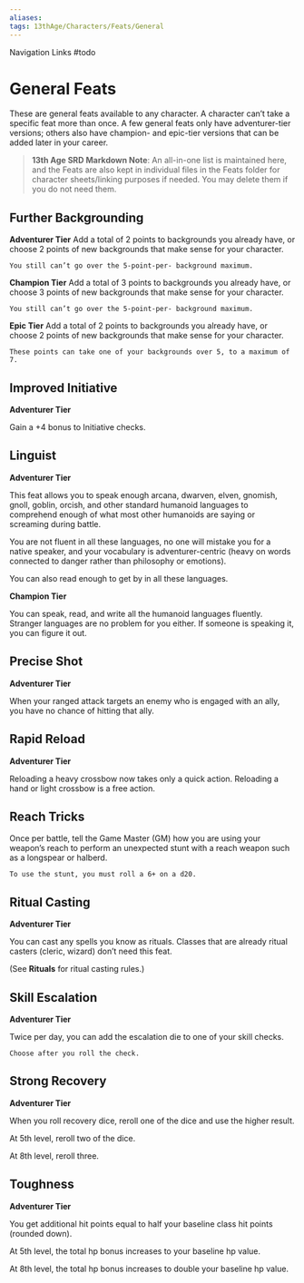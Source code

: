 ```yaml
---
aliases: 
tags: 13thAge/Characters/Feats/General
---
```


Navigation Links
#todo 

# General Feats

These are general feats available to any character. A character can’t take a specific feat more than once. A few general feats only have adventurer-tier versions; others also have champion- and epic-tier versions that can be added later in your career.

> __13th Age SRD Markdown Note__: An all-in-one list is maintained here, and the Feats are also kept in individual files in the Feats folder for character sheets/linking purposes if needed. You may delete them if you do not need them. 

## Further Backgrounding

__Adventurer Tier__
Add a total of 2 points to backgrounds you already have, or choose 2 points of new backgrounds that make sense for your character. 

`You still can’t go over the 5-point-per- background maximum.`

__Champion Tier__
Add a total of 3 points to backgrounds you already have, or choose 3 points of new backgrounds that make sense for your character. 

`You still can’t go over the 5-point-per- background maximum.`

__Epic Tier__
Add a total of 2 points to backgrounds you already have, or choose 2 points of new backgrounds that make sense for your character. 

`These points can take one of your backgrounds over 5, to a maximum of 7.`


## Improved Initiative

__Adventurer Tier__

Gain a +4 bonus to Initiative checks.


## Linguist

__Adventurer Tier__

This feat allows you to speak enough arcana, dwarven, elven, gnomish, gnoll, goblin, orcish, and other standard humanoid languages to comprehend enough of what most other humanoids are saying or screaming during battle. 

You are not fluent in all these languages, no one will mistake you for a native speaker, and your vocabulary is adventurer-centric (heavy on words connected to danger rather than philosophy or emotions).

You can also read enough to get by in all these languages.

__Champion Tier__

You can speak, read, and write all the humanoid languages fluently. Stranger languages are no problem for you either. If someone is speaking it, you can figure it out.

## Precise Shot

__Adventurer Tier__

When your ranged attack targets an enemy who is engaged with an ally, you have no chance of hitting that ally.


## Rapid Reload

__Adventurer Tier__

Reloading a heavy crossbow now takes only a quick action. Reloading a hand or light crossbow is a free action.

## Reach Tricks

Once per battle, tell the Game Master (GM) how you are using your weapon’s reach to perform an unexpected stunt with a reach weapon such as a longspear or halberd. 

`To use the stunt, you must roll a 6+ on a d20.`

## Ritual Casting

__Adventurer Tier__

You can cast any spells you know as rituals. Classes that are already ritual casters (cleric, wizard) don’t need this feat. 

(See __Rituals__ for ritual casting rules.)


## Skill Escalation

__Adventurer Tier__ 

Twice per day, you can add the escalation die to one of your skill checks. 

`Choose after you roll the check.`

## Strong Recovery

__Adventurer Tier__

When you roll recovery dice, reroll one of the dice and use the higher result. 

At 5th level, reroll two of the dice. 

At 8th level, reroll three.


## Toughness

__Adventurer Tier__

You get additional hit points equal to half your baseline class hit points (rounded down). 

At 5th level, the total hp bonus increases to your baseline hp value. 

At 8th level, the total hp bonus increases to double your baseline hp value.
